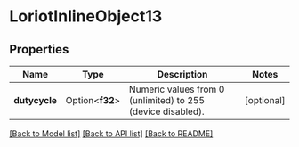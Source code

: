# LoriotInlineObject13

## Properties

Name | Type | Description | Notes
------------ | ------------- | ------------- | -------------
**dutycycle** | Option<**f32**> | Numeric values from 0 (unlimited) to 255 (device disabled). | [optional]

[[Back to Model list]](../README.md#documentation-for-models) [[Back to API list]](../README.md#documentation-for-api-endpoints) [[Back to README]](../README.md)


